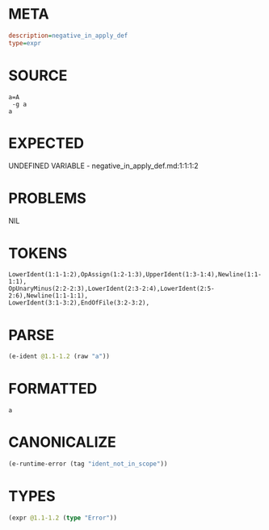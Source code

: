 # META
~~~ini
description=negative_in_apply_def
type=expr
~~~
# SOURCE
~~~roc
a=A
 -g a
a
~~~
# EXPECTED
UNDEFINED VARIABLE - negative_in_apply_def.md:1:1:1:2
# PROBLEMS
NIL
# TOKENS
~~~zig
LowerIdent(1:1-1:2),OpAssign(1:2-1:3),UpperIdent(1:3-1:4),Newline(1:1-1:1),
OpUnaryMinus(2:2-2:3),LowerIdent(2:3-2:4),LowerIdent(2:5-2:6),Newline(1:1-1:1),
LowerIdent(3:1-3:2),EndOfFile(3:2-3:2),
~~~
# PARSE
~~~clojure
(e-ident @1.1-1.2 (raw "a"))
~~~
# FORMATTED
~~~roc
a
~~~
# CANONICALIZE
~~~clojure
(e-runtime-error (tag "ident_not_in_scope"))
~~~
# TYPES
~~~clojure
(expr @1.1-1.2 (type "Error"))
~~~
